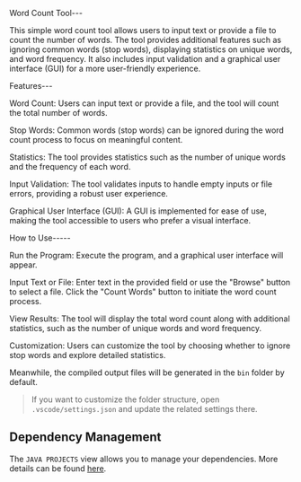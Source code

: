 
Word Count Tool---

This simple word count tool allows users to input text or provide a file to count the number of words. The tool provides additional features such as ignoring common words (stop words), displaying statistics on unique words, and word frequency. It also includes input validation and a graphical user interface (GUI) for a more user-friendly experience.

Features---

Word Count: Users can input text or provide a file, and the tool will count the total number of words.

Stop Words: Common words (stop words) can be ignored during the word count process to focus on meaningful content.

Statistics: The tool provides statistics such as the number of unique words and the frequency of each word.

Input Validation: The tool validates inputs to handle empty inputs or file errors, providing a robust user experience.

Graphical User Interface (GUI): A GUI is implemented for ease of use, making the tool accessible to users who prefer a visual interface.

How to Use-----

Run the Program: Execute the program, and a graphical user interface will appear.

Input Text or File: Enter text in the provided field or use the "Browse" button to select a file. Click the "Count Words" button to initiate the word count process.

View Results: The tool will display the total word count along with additional statistics, such as the number of unique words and word frequency.

Customization: Users can customize the tool by choosing whether to ignore stop words and explore detailed statistics.

Meanwhile, the compiled output files will be generated in the `bin` folder by default.

> If you want to customize the folder structure, open `.vscode/settings.json` and update the related settings there.

## Dependency Management

The `JAVA PROJECTS` view allows you to manage your dependencies. More details can be found [here](https://github.com/microsoft/vscode-java-dependency#manage-dependencies).

